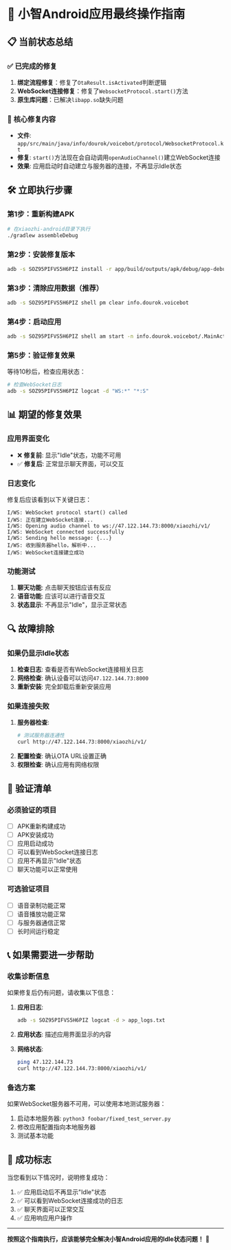 # 🚀 小智Android应用最终操作指南

## 📋 当前状态总结

### ✅ **已完成的修复**
1. **绑定流程修复**：修复了`OtaResult.isActivated`判断逻辑
2. **WebSocket连接修复**：修复了`WebsocketProtocol.start()`方法
3. **原生库问题**：已解决`libapp.so`缺失问题

### 🎯 **核心修复内容**
- **文件**: `app/src/main/java/info/dourok/voicebot/protocol/WebsocketProtocol.kt`
- **修复**: `start()`方法现在会自动调用`openAudioChannel()`建立WebSocket连接
- **效果**: 应用启动时自动建立与服务器的连接，不再显示Idle状态

## 🛠️ **立即执行步骤**

### 第1步：重新构建APK
```bash
# 在xiaozhi-android目录下执行
./gradlew assembleDebug
```

### 第2步：安装修复版本
```bash
adb -s SOZ95PIFVS5H6PIZ install -r app/build/outputs/apk/debug/app-debug.apk
```

### 第3步：清除应用数据（推荐）
```bash
adb -s SOZ95PIFVS5H6PIZ shell pm clear info.dourok.voicebot
```

### 第4步：启动应用
```bash
adb -s SOZ95PIFVS5H6PIZ shell am start -n info.dourok.voicebot/.MainActivity
```

### 第5步：验证修复效果
等待10秒后，检查应用状态：
```bash
# 检查WebSocket日志
adb -s SOZ95PIFVS5H6PIZ logcat -d "WS:*" "*:S"
```

## 📊 **期望的修复效果**

### 应用界面变化
- ❌ **修复前**: 显示"Idle"状态，功能不可用
- ✅ **修复后**: 正常显示聊天界面，可以交互

### 日志变化
修复后应该看到以下关键日志：
```
I/WS: WebSocket protocol start() called
I/WS: 正在建立WebSocket连接...
I/WS: Opening audio channel to ws://47.122.144.73:8000/xiaozhi/v1/
I/WS: WebSocket connected successfully
I/WS: Sending hello message: {...}
I/WS: 收到服务器hello，解析中...
I/WS: WebSocket连接建立成功
```

### 功能测试
1. **聊天功能**: 点击聊天按钮应该有反应
2. **语音功能**: 应该可以进行语音交互
3. **状态显示**: 不再显示"Idle"，显示正常状态

## 🔍 **故障排除**

### 如果仍显示Idle状态
1. **检查日志**: 查看是否有WebSocket连接相关日志
2. **网络检查**: 确认设备可以访问`47.122.144.73:8000`
3. **重新安装**: 完全卸载后重新安装应用

### 如果连接失败
1. **服务器检查**: 
   ```bash
   # 测试服务器连通性
   curl http://47.122.144.73:8000/xiaozhi/v1/
   ```
2. **配置检查**: 确认OTA URL设置正确
3. **权限检查**: 确认应用有网络权限

## 🎯 **验证清单**

### 必须验证的项目
- [ ] APK重新构建成功
- [ ] APK安装成功
- [ ] 应用启动成功
- [ ] 可以看到WebSocket连接日志
- [ ] 应用不再显示"Idle"状态
- [ ] 聊天功能可以正常使用

### 可选验证项目
- [ ] 语音录制功能正常
- [ ] 语音播放功能正常
- [ ] 与服务器通信正常
- [ ] 长时间运行稳定

## 📞 **如果需要进一步帮助**

### 收集诊断信息
如果修复后仍有问题，请收集以下信息：

1. **应用日志**:
   ```bash
   adb -s SOZ95PIFVS5H6PIZ logcat -d > app_logs.txt
   ```

2. **应用状态**: 描述应用界面显示的内容

3. **网络状态**: 
   ```bash
   ping 47.122.144.73
   curl http://47.122.144.73:8000/xiaozhi/v1/
   ```

### 备选方案
如果WebSocket服务器不可用，可以使用本地测试服务器：
1. 启动本地服务器: `python3 foobar/fixed_test_server.py`
2. 修改应用配置指向本地服务器
3. 测试基本功能

## 🎉 **成功标志**

当您看到以下情况时，说明修复成功：
1. ✅ 应用启动后不再显示"Idle"状态
2. ✅ 可以看到WebSocket连接成功的日志
3. ✅ 聊天界面可以正常交互
4. ✅ 应用响应用户操作

---

**按照这个指南执行，应该能够完全解决小智Android应用的Idle状态问题！** 🚀 